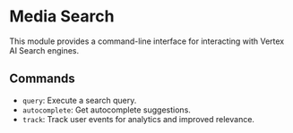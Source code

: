 # Media Search

This module provides a command-line interface for interacting with Vertex AI Search engines.

## Commands

-   `query`: Execute a search query.
-   `autocomplete`: Get autocomplete suggestions.
-   `track`: Track user events for analytics and improved relevance.
